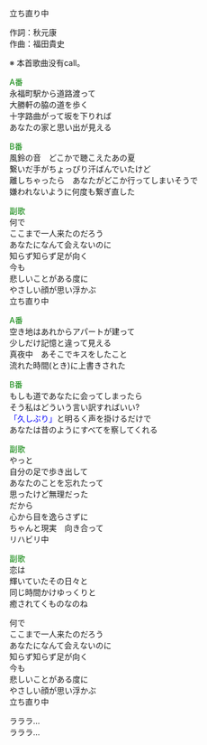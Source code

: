 立ち直り中  
  
作詞：秋元康  
作曲：福田貴史  
  
※ 本首歌曲没有call。   
  
<font color=green>A番</font>  
永福町駅から道路渡って  
大勝軒の脇の道を歩く  
十字路曲がって坂を下りれば  
あなたの家と思い出が見える  
  
<font color=green>B番</font>  
風鈴の音　どこかで聴こえたあの夏  
繋いだ手がちょっぴり汗ばんでいたけど  
離しちゃったら　あなたがどこか行ってしまいそうで  
嫌われないように何度も繋ぎ直した  
  
<font color=green>副歌</font>  
何で  
ここまで一人来たのだろう  
あなたになんて会えないのに  
知らず知らず足が向く  
今も  
悲しいことがある度に  
やさしい顔が思い浮かぶ  
立ち直り中  
  
<font color=green>A番</font>  
空き地はあれからアパートが建って  
少しだけ記憶と違って見える  
真夜中　あそこでキスをしたこと  
流れた時間(とき)に上書きされた  
  
<font color=green>B番</font>  
もしも道であなたに会ってしまったら  
そう私はどういう言い訳すればいい?  
<font color=blue>「久しぶり」</font>と明るく声を掛けるだけで  
あなたは昔のようにすべてを察してくれる  
  
<font color=green>副歌</font>  
やっと  
自分の足で歩き出して  
あなたのことを忘れたって  
思ったけど無理だった  
だから  
心から目を逸らさずに  
ちゃんと現実　向き合って  
リハビリ中  
  
<font color=green>副歌</font>  
恋は  
輝いていたその日々と  
同じ時間かけゆっくりと  
癒されてくものなのね  
  
何で  
ここまで一人来たのだろう  
あなたになんて会えないのに  
知らず知らず足が向く  
今も  
悲しいことがある度に  
やさしい顔が思い浮かぶ  
立ち直り中  
  
ラララ…  
ラララ…  
